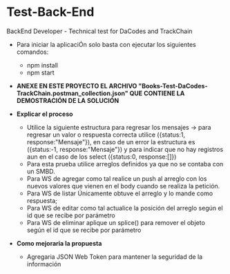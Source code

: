 # Test-Back-End
BackEnd Developer - Technical test for DaCodes and TrackChain

- Para iniciar la aplicaciÓn solo basta con ejecutar los siguientes comandos:
    - npm install
    - npm start

- **ANEXE EN ESTE PROYECTO EL ARCHIVO "Books-Test-DaCodes-TrackChain.postman_collection.json" QUE CONTIENE LA DEMOSTRACIÓN DE LA SOLUCIÓN**

- **Explicar el proceso**
    - Utilice la siguiente estructura para regresar los mensajes -> para regresar un valor o respuesta correcta utilice ({status:1, response:"Mensaje"}), en caso de un error la estructura es ({status:-1, response:"Mensaje"}) y para indicar que no hay registros aun en el caso de los select ({status:0, response:[]})
    - Para esta prueba utilice arreglos definidos ya que no se contaba con un SMBD.
    - Para WS de agregar como tal realice un push al arreglo con los nuevos valores que vienen en el body cuando se realiza la petición.
    - Para WS de listar Únicamente obtuve el arreglo y lo mande como respuesta;
    - Para WS de editar como tal actualice la posición del arreglo según el id que se recibe por parámetro 
    - Para WS de eliminar  aplique un splice() para remover el objeto según el id que se recibe por parámetro 

- **Como mejoraria la propuesta** 
    - Agregaria JSON Web Token para mantener la seguridad de la información 
